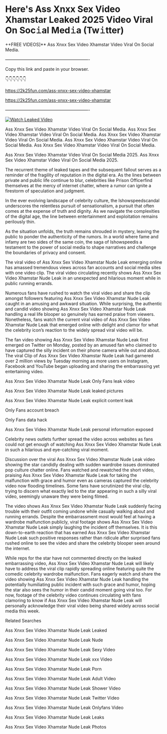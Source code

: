 # Here's Ass Xnxx Sex Video Xhamstar Leaked 2025 Video Viral On Soc𝚒al Med𝚒a (Tw𝚒tter)

++FREE VIDEOS]** Ass Xnxx Sex Video Xhamstar Video Viral On Social Media.

———————————————————-

Copy this link and paste in your browser.

👇👇👇👇👇👇

https://2k25fun.com/ass-xnxx-sex-video-xhamstar

https://2k25fun.com/ass-xnxx-sex-video-xhamstar

———————————————————-

[![Watch Leaked Video](https://miro.medium.com/v2/resize:fit:828/format:webp/1*cilzJN44JGOrTw9NJCrNHA.gif "Watch Leaked Video")](https://2k25fun.com/ass-xnxx-sex-video-xhamstar)

Ass Xnxx Sex Video Xhamstar Video Viral On Social Media. Ass Xnxx Sex Video Xhamstar Video Viral On Social Media. Ass Xnxx Sex Video Xhamstar Video Viral On Social Media. Ass Xnxx Sex Video Xhamstar Video Viral On Social Media. Ass Xnxx Sex Video Xhamstar Video Viral On Social Media.

Ass Xnxx Sex Video Xhamstar Video Viral On Social Media 2025. Ass Xnxx Sex Video Xhamstar Video Viral On Social Media 2025.

The recurrent theme of leaked tapes and the subsequent fallout serves as a reminder of the fragility of reputation in the digital era. As the lines between private and public life continue to blur, celebrities like Prison Officerfind themselves at the mercy of internet chatter, where a rumor can ignite a firestorm of speculation and judgment.

In the ever evolving landscape of celebrity culture, the Ishowspeedscandal underscores the relentless pursuit of sensationalism, a pursuit that often comes at the expense of truth and dignity. As we navigate the complexities of the digital age, the line between entertainment and exploitation remains perilously thin.

As the situation unfolds, the truth remains shrouded in mystery, leaving the public to ponder the authenticity of the rumors. In a world where fame and infamy are two sides of the same coin, the saga of Ishowspeedis a testament to the power of social media to shape narratives and challenge the boundaries of privacy and consent.

The viral video of Ass Xnxx Sex Video Xhamstar Nude Leak emerging online has amassed tremendous views across fan accounts and social media sites with one video clip. The viral video circulating recently shows Ass Xnxx Sex Video Xhamstar Nude Leak in an unexpected and hilarious moment while in public running errands.

Numerous fans have rushed to watch the viral video and share the clip amongst followers featuring Ass Xnxx Sex Video Xhamstar Nude Leak caught in an amusing and awkward situation. While surprising, the authentic and candid video showing Ass Xnxx Sex Video Xhamstar Nude Leak handling a real life blooper so genuinely has earned praise from viewers. Nonetheless, fans watch the current viral video of Ass Xnxx Sex Video Xhamstar Nude Leak that emerged online with delight and clamor for what the celebrity icon’s reaction to the widely spread viral video will be.

The fan video showing Ass Xnxx Sex Video Xhamstar Nude Leak first emerged on Twitter on Monday, posted by an amused fan who claimed to have captured the silly incident on their phone camera while out and about. The viral Clip of Ass Xnxx Sex Video Xhamstar Nude Leak had garnered over 2 million views by Tuesday morning as more users on Instagram, Facebook and YouTube began uploading and sharing the embarrassing yet entertaining video.

Ass Xnxx Sex Video Xhamstar Nude Leak Only Fans leak video

Ass Xnxx Sex Video Xhamstar Nude Leak leaked pictures

Ass Xnxx Sex Video Xhamstar Nude Leak explicit content leak

Only Fans account breach

Only Fans data hack

Ass Xnxx Sex Video Xhamstar Nude Leak personal information exposed

Celebrity news outlets further spread the video across websites as fans could not get enough of watching Ass Xnxx Sex Video Xhamstar Nude Leak in such a hilarious and eye-catching viral moment.

Discussion over the viral Ass Xnxx Sex Video Xhamstar Nude Leak video showing the star candidly dealing with sudden wardrobe issues dominated pop culture chatter online. Fans watched and rewatched the short video, praising Ass Xnxx Sex Video Xhamstar Nude Leak for taking the malfunction with grace and humor even as cameras captured the celebrity video now flooding timelines. Some fans have scrutinized the viral clip, trying to discern what exactly led to the star appearing in such a silly viral video, seemingly unaware they were being filmed.

The video shows Ass Xnxx Sex Video Xhamstar Nude Leak suddenly facing trouble with their outfit coming undone while casually walking about and running errands. Despite the embarrassment most would feel at having a wardrobe malfunction publicly, viral footage shows Ass Xnxx Sex Video Xhamstar Nude Leak simply laughing the incident off themselves. It is this down-to-earth reaction that has earned Ass Xnxx Sex Video Xhamstar Nude Leak such positive responses rather than ridicule after surprised fans rushed online to see the video and share the celebrity blooper seen around the internet.

While reps for the star have not commented directly on the leaked embarrassing video, Ass Xnxx Sex Video Xhamstar Nude Leak will likely have to address the viral clip rapidly spreading online featuring quite the comedic celebrity wardrobe malfunction. Fans eagerly watch and share the video showing Ass Xnxx Sex Video Xhamstar Nude Leak handling the potentially humiliating public incident with such grace and humor, hoping the star also sees the humor in their candid moment going viral too. For now, footage of the celebrity video continues circulating with fans clamoring to know if Ass Xnxx Sex Video Xhamstar Nude Leak will personally acknowledge their viral video being shared widely across social media this week.

Related Searches

Ass Xnxx Sex Video Xhamstar Nude Leak Leaked

Ass Xnxx Sex Video Xhamstar Nude Leak Nude

Ass Xnxx Sex Video Xhamstar Nude Leak Sexy Video

Ass Xnxx Sex Video Xhamstar Nude Leak xxx Video

Ass Xnxx Sex Video Xhamstar Nude Leak Porn

Ass Xnxx Sex Video Xhamstar Nude Leak Adult Video

Ass Xnxx Sex Video Xhamstar Nude Leak Shower Video

Ass Xnxx Sex Video Xhamstar Nude Leak Twitter Video

Ass Xnxx Sex Video Xhamstar Nude Leak Onlyfans Video

Ass Xnxx Sex Video Xhamstar Nude Leak Leaks

Ass Xnxx Sex Video Xhamstar Nude Leak Photos